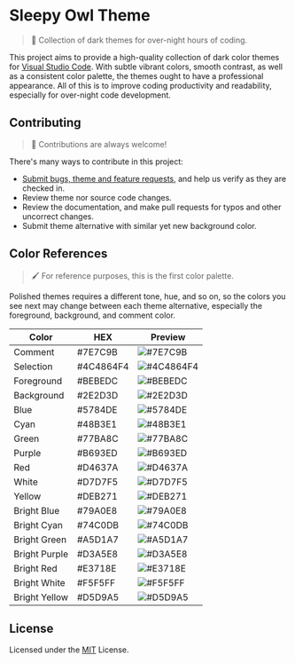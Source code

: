 # Sleepy Owl Theme

> 🦉 Collection of dark themes for over-night hours of coding.

This project aims to provide a high-quality collection of dark color themes for [Visual Studio Code](https://github.com/Microsoft/vscode). With subtle vibrant colors, smooth contrast, as well as a consistent color palette, the themes ought to have a professional appearance. All of this is to improve coding productivity and readability, especially for over-night code development.

## Contributing

> 🤗 Contributions are always welcome!

There's many ways to contribute in this project:

-   [Submit bugs, theme and feature requests](https://github.com/santosned/vsc-sleepy-owl-theme/issue), and help us verify as they are checked in.
-   Review theme nor source code changes.
-   Review the documentation, and make pull requests for typos and other uncorrect changes.
-   Submit theme alternative with similar yet new background color.

## Color References

> 🖌️ For reference purposes, this is the first color palette.

Polished themes requires a different tone, hue, and so on, so the colors you see next may change between each theme alternative, especially the foreground, background, and comment color.

| Color         | HEX       | Preview                                                      |
| ------------- | --------- | ------------------------------------------------------------ |
| Comment       | #7E7C9B   | ![#7E7C9B](https://via.placeholder.com/24/7E7C9B?text=+)     |
| Selection     | #4C4864F4 | ![#4C4864F4](https://via.placeholder.com/24/4C4864F4?text=+) |
| Foreground    | #BEBEDC   | ![#BEBEDC](https://via.placeholder.com/24/BEBEDC?text=+)     |
| Background    | #2E2D3D   | ![#2E2D3D](https://via.placeholder.com/24/2E2D3D?text=+)     |
| Blue          | #5784DE   | ![#5784DE](https://via.placeholder.com/24/5784DE?text=+)     |
| Cyan          | #48B3E1   | ![#48B3E1](https://via.placeholder.com/24/48B3E1?text=+)     |
| Green         | #77BA8C   | ![#77BA8C](https://via.placeholder.com/24/A5D1A7?text=+)     |
| Purple        | #B693ED   | ![#B693ED](https://via.placeholder.com/24/D3A5E8?text=+)     |
| Red           | #D4637A   | ![#D4637A](https://via.placeholder.com/24/D4637A?text=+)     |
| White         | #D7D7F5   | ![#D7D7F5](https://via.placeholder.com/24/D7D7F5?text=+)     |
| Yellow        | #DEB271   | ![#DEB271](https://via.placeholder.com/24/DEB271?text=+)     |
| Bright Blue   | #79A0E8   | ![#79A0E8](https://via.placeholder.com/24/79A0E8?text=+)     |
| Bright Cyan   | #74C0DB   | ![#74C0DB](https://via.placeholder.com/24/74C0DB?text=+)     |
| Bright Green  | #A5D1A7   | ![#A5D1A7](https://via.placeholder.com/24/A5D1A7?text=+)     |
| Bright Purple | #D3A5E8   | ![#D3A5E8](https://via.placeholder.com/24/D3A5E8?text=+)     |
| Bright Red    | #E3718E   | ![#E3718E](https://via.placeholder.com/24/E3718E?text=+)     |
| Bright White  | #F5F5FF   | ![#F5F5FF](https://via.placeholder.com/24/F5F5FF?text=+)     |
| Bright Yellow | #D5D9A5   | ![#D5D9A5](https://via.placeholder.com/24/D5D9A5?text=+)     |

## License

Licensed under the [MIT](LICENSE) License.
